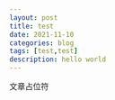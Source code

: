 ```yaml
---
layout: post
title: test
date: 2021-11-10
categories: blog
tags: [test,test]
description: hello world
---
```


文章占位符